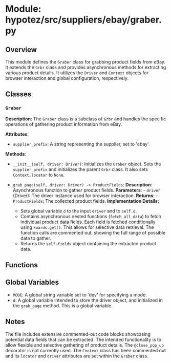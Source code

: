 # Module: hypotez/src/suppliers/ebay/graber.py

## Overview

This module defines the `Graber` class for grabbing product fields from eBay. It extends the `Grbr` class and provides asynchronous methods for extracting various product details.  It utilizes the `Driver` and `Context` objects for browser interaction and global configuration, respectively.

## Classes

### `Graber`

**Description**: The `Graber` class is a subclass of `Grbr` and handles the specific operations of gathering product information from eBay.

**Attributes**:
- `supplier_prefix`: A string representing the supplier, set to 'ebay'.

**Methods**:
- `__init__(self, driver: Driver)`:  Initializes the `Graber` object. Sets the `supplier_prefix` and initializes the parent `Grbr` class. It also sets `Context.locator` to `None`.


- `grab_page(self, driver: Driver) -> ProductFields`:
    **Description**: Asynchronous function to gather product fields.
    **Parameters**:
      - `driver` (Driver): The driver instance used for browser interaction.
    **Returns**:
      - `ProductFields`: The collected product fields.
    **Implementation Details:**
    - Sets global variable `d` to the input `driver` and to `self.d`.
    - Contains asynchronous nested functions (`fetch_all_data`) to fetch individual product data fields.  Each field is fetched conditionally using `kwards.get()`.  This allows for selective data retrieval. The function calls are commented out, showing the full range of possible data to gather.
    - Returns the `self.fields` object containing the extracted product data.


## Functions


## Global Variables
- `MODE`: A global string variable set to 'dev' for specifying a mode.
- `d`: A global variable intended to store the driver object, and initialized in the `grab_page` method. This is a global variable.

## Notes
The file includes extensive commented-out code blocks showcasing potential data fields that can be extracted. The intended functionality is to allow flexible and selective gathering of product details.  The `@close_pop_up` decorator is not currently used.  The `Context` class has been commented out and its `locator` and `driver` attributes are set within the `Graber` class.